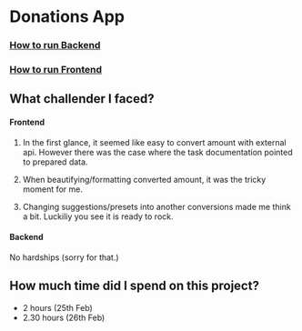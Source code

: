 # Donations App
### [How to run Backend](https://github.com/Full-Stack-Shokhboz-Abdullayev/DONATIONS/tree/master/don-back/README.md)
### [How to run Frontend](https://github.com/Full-Stack-Shokhboz-Abdullayev/DONATIONS/tree/master/don-front/README.md)

## What challender I faced?

#### Frontend

1. In the first glance, it seemed like easy to convert amount with external api. However there was the case where the task documentation pointed to prepared data.

2. When beautifying/formatting converted amount, it was the     tricky moment for me.

3. Changing suggestions/presets into another conversions made me think a bit. Luckiliy you see it is ready to rock.

#### Backend 

No hardships (sorry for that.)
 

## How much time did I spend on this project?

- 2 hours (25th Feb)
- 2.30 hours (26th Feb)


